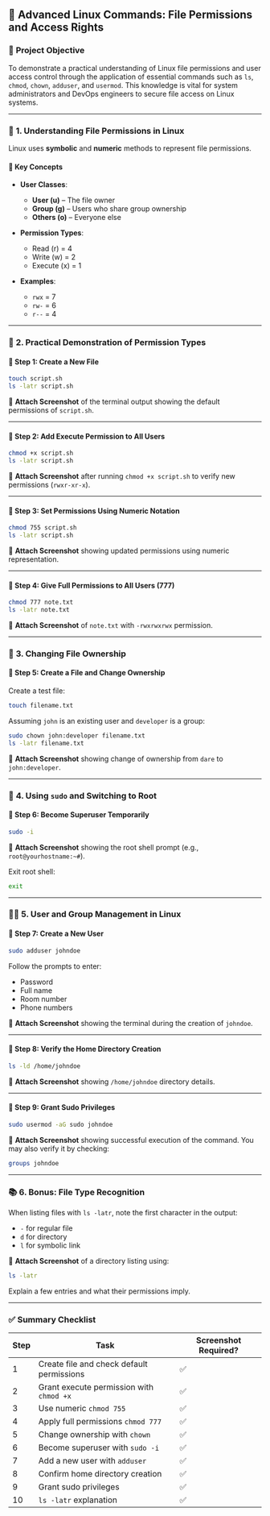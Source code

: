 ## 🔐 Advanced Linux Commands: File Permissions and Access Rights


### 🧠 **Project Objective**

To demonstrate a practical understanding of Linux file permissions and user access control through the application of essential commands such as `ls`, `chmod`, `chown`, `adduser`, and `usermod`. This knowledge is vital for system administrators and DevOps engineers to secure file access on Linux systems.

---

### 📁 **1. Understanding File Permissions in Linux**

Linux uses **symbolic** and **numeric** methods to represent file permissions.

#### 📌 Key Concepts

* **User Classes**:

  * **User (u)** – The file owner
  * **Group (g)** – Users who share group ownership
  * **Others (o)** – Everyone else

* **Permission Types**:

  * Read (r) = 4
  * Write (w) = 2
  * Execute (x) = 1

* **Examples**:

  * `rwx` = 7
  * `rw-` = 6
  * `r--` = 4

---

### 🧪 **2. Practical Demonstration of Permission Types**

#### 🔧 Step 1: Create a New File

```bash
touch script.sh
ls -latr script.sh
```

📸 **Attach Screenshot** of the terminal output showing the default permissions of `script.sh`.

---

#### 🔧 Step 2: Add Execute Permission to All Users

```bash
chmod +x script.sh
ls -latr script.sh
```

📸 **Attach Screenshot** after running `chmod +x script.sh` to verify new permissions (`rwxr-xr-x`).

---

#### 🔧 Step 3: Set Permissions Using Numeric Notation

```bash
chmod 755 script.sh
ls -latr script.sh
```

📸 **Attach Screenshot** showing updated permissions using numeric representation.

---

#### 🔧 Step 4: Give Full Permissions to All Users (777)

```bash
chmod 777 note.txt
ls -latr note.txt
```

📸 **Attach Screenshot** of `note.txt` with `-rwxrwxrwx` permission.

---

### 👥 **3. Changing File Ownership**

#### 🔧 Step 5: Create a File and Change Ownership

Create a test file:

```bash
touch filename.txt
```

Assuming `john` is an existing user and `developer` is a group:

```bash
sudo chown john:developer filename.txt
ls -latr filename.txt
```

📸 **Attach Screenshot** showing change of ownership from `dare` to `john:developer`.

---

### 🔐 **4. Using `sudo` and Switching to Root**

#### 🔧 Step 6: Become Superuser Temporarily

```bash
sudo -i
```

📸 **Attach Screenshot** showing the root shell prompt (e.g., `root@yourhostname:~#`).

Exit root shell:

```bash
exit
```

---

### 👨‍💻 **5. User and Group Management in Linux**

#### 🔧 Step 7: Create a New User

```bash
sudo adduser johndoe
```

Follow the prompts to enter:

* Password
* Full name
* Room number
* Phone numbers

📸 **Attach Screenshot** showing the terminal during the creation of `johndoe`.

---

#### 🔧 Step 8: Verify the Home Directory Creation

```bash
ls -ld /home/johndoe
```

📸 **Attach Screenshot** showing `/home/johndoe` directory details.

---

#### 🔧 Step 9: Grant Sudo Privileges

```bash
sudo usermod -aG sudo johndoe
```

📸 **Attach Screenshot** showing successful execution of the command. You may also verify it by checking:

```bash
groups johndoe
```

---

### 📚 **6. Bonus: File Type Recognition**

When listing files with `ls -latr`, note the first character in the output:

* `-` for regular file
* `d` for directory
* `l` for symbolic link

📸 **Attach Screenshot** of a directory listing using:

```bash
ls -latr
```

Explain a few entries and what their permissions imply.

---

### ✅ **Summary Checklist**

| Step | Task                                      | Screenshot Required? |
| ---- | ----------------------------------------- | -------------------- |
| 1    | Create file and check default permissions | ✅                    |
| 2    | Grant execute permission with `chmod +x`  | ✅                    |
| 3    | Use numeric `chmod 755`                   | ✅                    |
| 4    | Apply full permissions `chmod 777`        | ✅                    |
| 5    | Change ownership with `chown`             | ✅                    |
| 6    | Become superuser with `sudo -i`           | ✅                    |
| 7    | Add a new user with `adduser`             | ✅                    |
| 8    | Confirm home directory creation           | ✅                    |
| 9    | Grant sudo privileges                     | ✅                    |
| 10   | `ls -latr` explanation                    | ✅                    |


